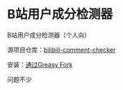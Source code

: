 <!--
 * @Author: Meguri Ichinose
 * @Date: 2022-09-13 13:04:06
 * @Description: 
-->
# B站用户成分检测器
B站用户成分检测器（个人向）

源项目仓库：[bilibili-comment-checker](https://github.com/trychen/bilibili-comment-checker)

安装：[通过Greasy Fork](https://greasyfork.org/zh-CN/scripts/451164-b%E7%AB%99%E6%88%90%E5%88%86%E6%A3%80%E6%B5%8B%E5%99%A8)

问题不少
